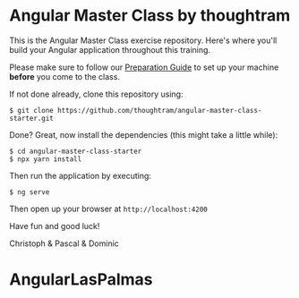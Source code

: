 # Angular Master Class by thoughtram

This is the Angular Master Class exercise repository. Here's where you'll build your Angular application throughout this training.

Please make sure to follow our [Preparation Guide](http://thoughtram.io/prepare-for-your-training.html) to set up your machine **before** you come to the class.

If not done already, clone this repository using:

```
$ git clone https://github.com/thoughtram/angular-master-class-starter.git
```

Done? Great, now install the dependencies (this might take a little while):

```
$ cd angular-master-class-starter
$ npx yarn install
```

Then run the application by executing:

```
$ ng serve
```

Then open up your browser at `http://localhost:4200`

Have fun and good luck!

Christoph & Pascal & Dominic
# AngularLasPalmas
